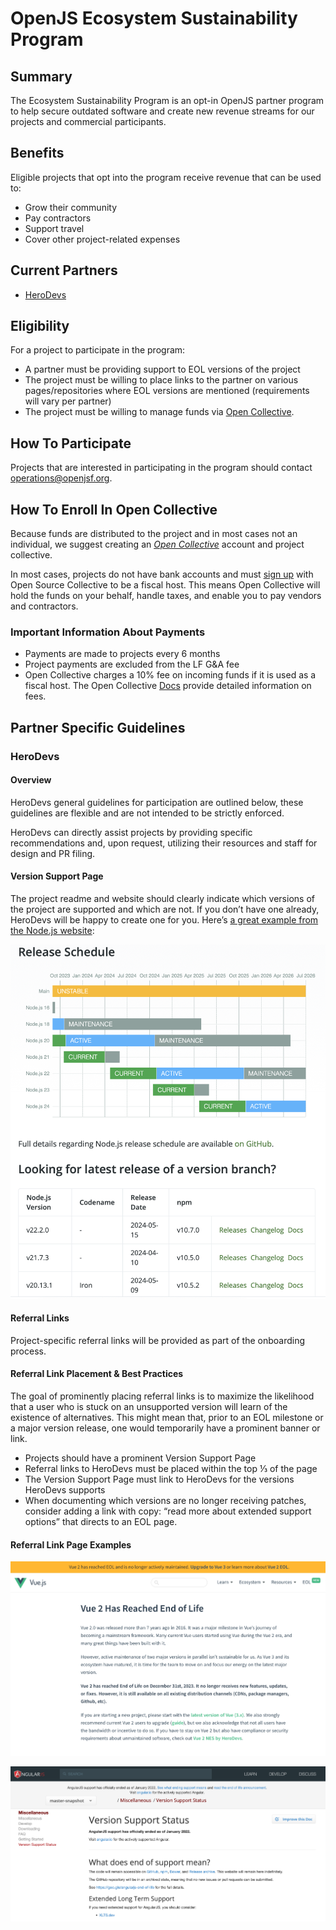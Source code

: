 # OpenJS Ecosystem Sustainability Program 

## Summary 

The Ecosystem Sustainability Program is an opt-in OpenJS partner program to help secure outdated software and create new revenue streams for our projects and commercial participants.  

## Benefits

Eligible projects that opt into the program receive revenue that can be used to:

- Grow their community
- Pay contractors
- Support travel
- Cover other project-related expenses

## Current Partners

- [HeroDevs](https://www.herodevs.com/)

## Eligibility

For a project to participate in the program:

- A partner must be providing support to EOL versions of the project
- The project must be willing to place links to the partner on various pages/repositories where EOL versions are mentioned (requirements will vary per partner)
- The project must be willing to manage funds via [Open Collective](https://opencollective.com/).

## How To Participate

Projects that are interested in participating in the program should contact operations@openjsf.org.

## How To Enroll In Open Collective

Because funds are distributed to the project and in most cases not an individual, we suggest creating an *[Open Collective](https://docs.opencollective.com/help/collectives/create-collective)* account and project collective. 

In most cases, projects do not have bank accounts and must [sign up](http://opencollective.com/opensource/apply) with Open Source Collective to be a fiscal host. This means Open Collective will hold the funds on your behalf, handle taxes, and enable you to pay vendors and contractors. 

### Important Information About Payments

- Payments are made to projects every 6 months
- Project payments are excluded from the LF G&A fee
- Open Collective charges a 10% fee on incoming funds if it is used as a fiscal host. The Open Collective [Docs](https://docs.oscollective.org/how-it-works/fees) provide detailed information on fees.


## Partner Specific Guidelines

### HeroDevs

#### Overview

HeroDevs general guidelines for participation are outlined below, these guidelines are flexible and are not intended to be strictly enforced.

HeroDevs can directly assist projects by providing specific recommendations and, upon request, utilizing their resources and staff for design and PR filing.

#### Version Support Page

The project readme and website should clearly indicate which versions of the project are supported and which are not. If you don’t have one already, HeroDevs will be happy to create one for you. Here’s [a great example from the Node.js website](https://nodejs.org/en/about/previous-releases#release-schedule):

![Node Release Schedule](esp-herodevs-node.png)

#### Referral Links

Project-specific referral links will be provided as part of the onboarding process.

#### Referral Link Placement & Best Practices

The goal of prominently placing referral links is to maximize the likelihood that a user who is stuck on an unsupported version will learn of the existence of alternatives. This might mean that, prior to an EOL milestone or a major version release, one would temporarily have a prominent banner or link.

- Projects should have a prominent Version Support Page
- Referral links to HeroDevs must be placed within the top ⅓ of the page
- The Version Support Page must link to HeroDevs for the versions HeroDevs supports
- When documenting which versions are no longer receiving patches, consider adding a link with copy: “read more about extended support options” that directs to an EOL page.

#### Referral Link Page Examples

![Vue Referral Page Example](esp-herodevs-vue.png)

![Angular Referral Page Example](esp-herodevs-angular.png)